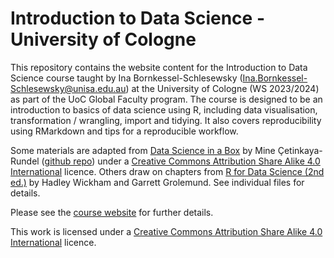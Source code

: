 # Introduction to Data Science - University of Cologne

This repository contains the website content for the Introduction to Data Science course taught by Ina Bornkessel-Schlesewsky (Ina.Bornkessel-Schlesewsky@unisa.edu.au) at the University of Cologne (WS 2023/2024) as part of the UoC Global Faculty program. The course is designed to be an introduction to basics of data science using R, including data visualisation, transformation / wrangling, import and tidying. It also covers reproducibility using RMarkdown and tips for a reproducible workflow.

Some materials are adapted from [Data Science in a Box](https://datasciencebox.org) by Mine Çetinkaya-Rundel ([github repo](https://github.com/rstudio-education/datascience-box)) under a [Creative Commons Attribution Share Alike 4.0 International](https://creativecommons.org/licenses/by-sa/4.0/) licence. Others draw on chapters from [R for Data Science (2nd ed.)](https://r4ds.hadley.nz) by Hadley Wickham and Garrett Grolemund.
See individual files for details.

Please see the [course website](https://ibsneuro.github.io/2023_datasci_summer/) for further details.

This work is licensed under a [Creative Commons Attribution Share Alike 4.0 International](https://creativecommons.org/licenses/by-sa/4.0/) licence.
